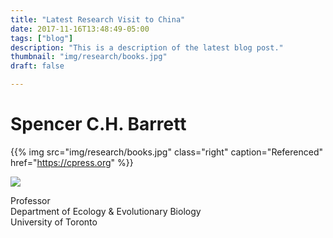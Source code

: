 ```yaml
---
title: "Latest Research Visit to China"
date: 2017-11-16T13:48:49-05:00
tags: ["blog"]
description: "This is a description of the latest blog post."
thumbnail: "img/research/books.jpg"
draft: false

---
```



# Spencer C.H. Barrett

{{% img src="img/research/books.jpg" class="right" caption="Referenced" href="https://cpress.org" %}}

![](img/research/books.jpg)

Professor  
Department of Ecology & Evolutionary Biology  
University of Toronto

